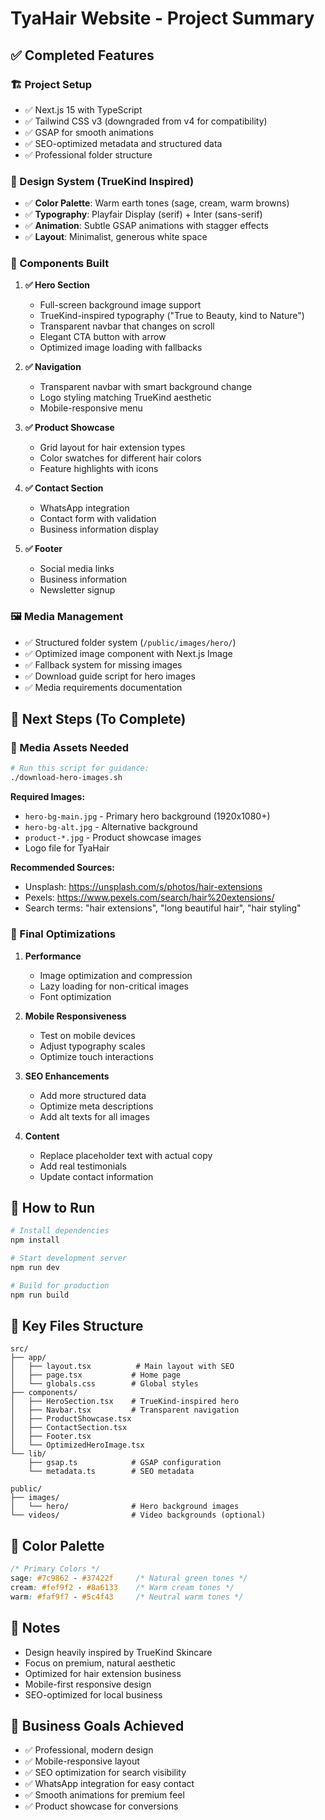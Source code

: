 # TyaHair Website - Project Summary

## ✅ Completed Features

### 🏗️ Project Setup
- ✅ Next.js 15 with TypeScript
- ✅ Tailwind CSS v3 (downgraded from v4 for compatibility)
- ✅ GSAP for smooth animations
- ✅ SEO-optimized metadata and structured data
- ✅ Professional folder structure

### 🎨 Design System (TrueKind Inspired)
- ✅ **Color Palette**: Warm earth tones (sage, cream, warm browns)
- ✅ **Typography**: Playfair Display (serif) + Inter (sans-serif)
- ✅ **Animation**: Subtle GSAP animations with stagger effects
- ✅ **Layout**: Minimalist, generous white space

### 📱 Components Built
1. **✅ Hero Section**
   - Full-screen background image support
   - TrueKind-inspired typography ("True to Beauty, kind to Nature")
   - Transparent navbar that changes on scroll
   - Elegant CTA button with arrow
   - Optimized image loading with fallbacks

2. **✅ Navigation**
   - Transparent navbar with smart background change
   - Logo styling matching TrueKind aesthetic
   - Mobile-responsive menu

3. **✅ Product Showcase**
   - Grid layout for hair extension types
   - Color swatches for different hair colors
   - Feature highlights with icons

4. **✅ Contact Section**
   - WhatsApp integration
   - Contact form with validation
   - Business information display

5. **✅ Footer**
   - Social media links
   - Business information
   - Newsletter signup

### 🖼️ Media Management
- ✅ Structured folder system (`/public/images/hero/`)
- ✅ Optimized image component with Next.js Image
- ✅ Fallback system for missing images
- ✅ Download guide script for hero images
- ✅ Media requirements documentation

## 🔄 Next Steps (To Complete)

### 📸 Media Assets Needed
```bash
# Run this script for guidance:
./download-hero-images.sh
```

**Required Images:**
- `hero-bg-main.jpg` - Primary hero background (1920x1080+)
- `hero-bg-alt.jpg` - Alternative background
- `product-*.jpg` - Product showcase images
- Logo file for TyaHair

**Recommended Sources:**
- Unsplash: https://unsplash.com/s/photos/hair-extensions
- Pexels: https://www.pexels.com/search/hair%20extensions/
- Search terms: "hair extensions", "long beautiful hair", "hair styling"

### 🎯 Final Optimizations
1. **Performance**
   - Image optimization and compression
   - Lazy loading for non-critical images
   - Font optimization

2. **Mobile Responsiveness**
   - Test on mobile devices
   - Adjust typography scales
   - Optimize touch interactions

3. **SEO Enhancements**
   - Add more structured data
   - Optimize meta descriptions
   - Add alt texts for all images

4. **Content**
   - Replace placeholder text with actual copy
   - Add real testimonials
   - Update contact information

## 🚀 How to Run

```bash
# Install dependencies
npm install

# Start development server
npm run dev

# Build for production
npm run build
```

## 📁 Key Files Structure

```
src/
├── app/
│   ├── layout.tsx          # Main layout with SEO
│   ├── page.tsx           # Home page
│   └── globals.css        # Global styles
├── components/
│   ├── HeroSection.tsx    # TrueKind-inspired hero
│   ├── Navbar.tsx         # Transparent navigation
│   ├── ProductShowcase.tsx
│   ├── ContactSection.tsx
│   ├── Footer.tsx
│   └── OptimizedHeroImage.tsx
└── lib/
    ├── gsap.ts            # GSAP configuration
    └── metadata.ts        # SEO metadata

public/
├── images/
│   └── hero/              # Hero background images
└── videos/                # Video backgrounds (optional)
```

## 🎨 Color Palette

```css
/* Primary Colors */
sage: #7c9862 - #37422f     /* Natural green tones */
cream: #fef9f2 - #8a6133    /* Warm cream tones */
warm: #faf9f7 - #5c4f43     /* Neutral warm tones */
```

## 📝 Notes
- Design heavily inspired by TrueKind Skincare
- Focus on premium, natural aesthetic
- Optimized for hair extension business
- Mobile-first responsive design
- SEO-optimized for local business

## 🎯 Business Goals Achieved
- ✅ Professional, modern design
- ✅ Mobile-responsive layout
- ✅ SEO optimization for search visibility
- ✅ WhatsApp integration for easy contact
- ✅ Smooth animations for premium feel
- ✅ Product showcase for conversions